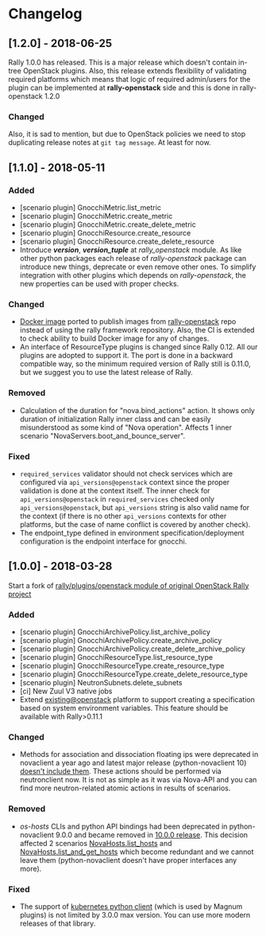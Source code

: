 # Changelog

<!-- Changelogs are for humans, not machines. The end users of Rally project are
human beings who care about what's is changing, why and how it affects them.
Please leave these notes as much as possible human oriented. -->

<!-- Each release can use the next sections:
- **Added** for new features.
- **Changed** for changes in existing functionality.
- **Deprecated** for soon-to-be removed features/plugins.
- **Removed** for now removed features/plugins.
- **Fixed** for any bug fixes. -->

<!-- Release notes for existing releases are MUTABLE! If there is something that
was missed or can be improved, feel free to change it! -->

## [1.2.0] - 2018-06-25

Rally 1.0.0 has released. This is a major release which doesn't contain
in-tree OpenStack plugins. Also, this release extends flexibility of
validating required platforms which means that logic of required admin/users
for the plugin can be implemented at **rally-openstack** side and this is
done in rally-openstack 1.2.0

### Changed

Also, it is sad to mention, but due to OpenStack policies we need to stop
duplicating release notes at `git tag message`. At least for now.

## [1.1.0] - 2018-05-11

### Added

- [scenario plugin] GnocchiMetric.list_metric
- [scenario plugin] GnocchiMetric.create_metric
- [scenario plugin] GnocchiMetric.create_delete_metric
- [scenario plugin] GnocchiResource.create_resource
- [scenario plugin] GnocchiResource.create_delete_resource
- Introduce *__version__*, *__version_tuple__* at *rally_openstack* module.
  As like other python packages each release of *rally-openstack* package can
  introduce new things, deprecate or even remove other ones. To simplify
  integration with other plugins which depends on *rally-openstack*, the new
  properties can be used with proper checks.

### Changed

- [Docker image](https://hub.docker.com/r/xrally/xrally-openstack) ported
  to publish images from [rally-openstack](https://github.com/openstack/rally-openstack) repo instead of using the
  rally framework repository.
  Also, the CI is extended to check ability to build Docker image for any of
  changes.
- An interface of ResourceType plugins is changed since Rally 0.12. All our
  plugins are adopted to support it.
  The port is done in a backward compatible way, so the minimum required
  version of Rally still is 0.11.0, but we suggest you to use the latest
  release of Rally.

### Removed

- Calculation of the duration for "nova.bind_actions" action. It shows
  only duration of initialization Rally inner class and can be easily
  misunderstood as some kind of "Nova operation".
  Affects 1 inner scenario "NovaServers.boot_and_bounce_server".

### Fixed

- `required_services` validator should not check services which are
  configured via `api_versions@openstack` context since the proper validation
  is done at the context itself.
  The inner check for `api_versions@openstack` in `required_services`
  checked only `api_versions@openstack`, but `api_versions` string is also
  valid name for the context (if there is no other `api_versions` contexts
  for other platforms, but the case of name conflict is covered by another
  check).
- The endpoint_type defined in environment specification/deployment
  configuration is the endpoint interface for gnocchi.

## [1.0.0] - 2018-03-28

Start a fork of [rally/plugins/openstack module of original OpenStack Rally
project](https://github.com/openstack/rally/tree/0.11.1/rally/plugins/openstack)

### Added

- [scenario plugin] GnocchiArchivePolicy.list_archive_policy
- [scenario plugin] GnocchiArchivePolicy.create_archive_policy
- [scenario plugin] GnocchiArchivePolicy.create_delete_archive_policy
- [scenario plugin] GnocchiResourceType.list_resource_type
- [scenario plugin] GnocchiResourceType.create_resource_type
- [scenario plugin] GnocchiResourceType.create_delete_resource_type
- [scenario plugin] NeutronSubnets.delete_subnets
- [ci] New Zuul V3 native jobs
- Extend <existing@openstack> platform to support creating a specification based
  on system environment variables. This feature should be available with
  Rally>0.11.1

### Changed

- Methods for association and dissociation floating ips  were deprecated in
  novaclient a year ago and latest major release (python-novaclient 10)
  [doesn't include them](https://github.com/openstack/python-novaclient/blob/10.0.0/releasenotes/notes/remove-virt-interfaces-add-rm-fixed-floating-398c905d9c91cca8.yaml).
  These actions should be performed via neutronclient now. It is not as simple
  as it was via Nova-API and you can find more neutron-related atomic actions
  in results of scenarios.

### Removed

- *os-hosts* CLIs and python API bindings had been deprecated in
  python-novaclient 9.0.0 and became removed in [10.0.0 release](https://github.com/openstack/python-novaclient/blob/10.0.0/releasenotes/notes/remove-hosts-d08855550c40b9c6.yaml).
  This decision affected 2 scenarios [NovaHosts.list_hosts](https://rally.readthedocs.io/en/0.11.1/plugins/plugin_reference.html#novahosts-list-hosts-scenario)
  and [NovaHosts.list_and_get_hosts](https://rally.readthedocs.io/en/0.11.1/plugins/plugin_reference.html#novahosts-list-and-get-hosts-scenario)
  which become redundant and we cannot leave them (python-novaclient doesn't
  have proper interfaces any more).

### Fixed

- The support of [kubernetes python client](https://pypi.org/project/kubernetes) (which is used by Magnum plugins)
  is not limited by 3.0.0 max version. You can use more modern releases of that
  library.